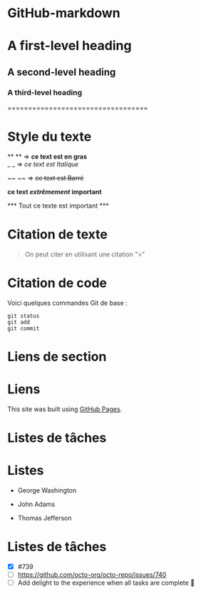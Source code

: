 # GitHub-markdown
# A first-level heading
## A second-level heading
### A third-level heading
================================== 
# Style du texte
 ** ** =>  **ce text est en gras**  
_ _ => _ce text est  Italique_

 ~~ ~~ =>   ~~ce text est Barré~~

**ce text  _extrêmement_ important**


*** Tout ce texte est important ***


# Citation de texte
> On peut citer en utilisant une citation ">"

# Citation de code
Voici quelques commandes Git de base :
```
git status
git add
git commit
```

# Liens de section

# Liens
  This site was built using [GitHub Pages](https://pages.github.com/).
# Listes de tâches


# Listes
- George Washington
* John Adams
+ Thomas Jefferson
# Listes de tâches
- [x] #739
- [ ] https://github.com/octo-org/octo-repo/issues/740
- [ ] Add delight to the experience when all tasks are complete :tada: